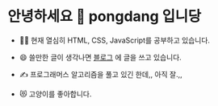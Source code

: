 # 안녕하세요 👋 pongdang 입니당

- 🧑‍💻 현재 열심히 HTML, CSS, JavaScript를 공부하고 있습니다.

- 😄 쓸만한 글이 생각나면 [블로그](https://blog.pongdang.today) 에 글을 쓰고 있습니다.

- ✍️ 프로그래머스 알고리즘을 풀고 있긴 한데,, 아직 잘.,,

- 😻 고양이를 좋아합니다.
